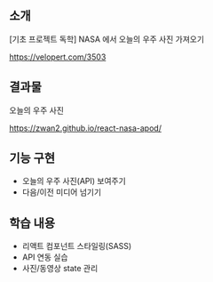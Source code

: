 ## 소개
[기초 프로젝트 독학] 
NASA 에서 오늘의 우주 사진 가져오기

https://velopert.com/3503

## 결과물
오늘의 우주 사진

https://zwan2.github.io/react-nasa-apod/

## 기능 구현
- 오늘의 우주 사진(API) 보여주기
- 다음/이전 미디어 넘기기

## 학습 내용
- 리액트 컴포넌트 스타일링(SASS)
- API 연동 실습 
- 사진/동영상 state 관리
